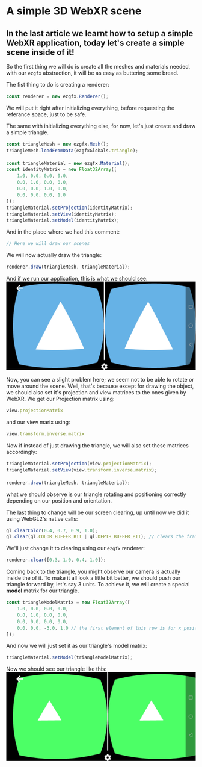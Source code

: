 # A simple 3D WebXR scene

## In the last article we learnt how to setup a simple WebXR application, today let's create a simple scene inside of it! 

So the first thing we will do is create all the meshes and materials needed, with our `ezgfx` abstraction, it will be as easy as buttering some bread.

The fist thing to do is creating a renderer:
```js
const renderer = new ezgfx.Renderer();
```

We will put it right after initializing everything, before requesting the referance space, just to be safe.

The same with initializing everything else, for now, let's just create and draw a simple triangle. 
```js
const triangleMesh = new ezgfx.Mesh();
triangleMesh.loadFromData(ezgfxGlobals.triangle);

const triangleMaterial = new ezgfx.Material();
const identityMatrix = new Float32Array([
	1.0, 0.0, 0.0, 0.0,
	0.0, 1.0, 0.0, 0.0,
	0.0, 0.0, 1.0, 0.0,
	0.0, 0.0, 0.0, 1.0
]);
triangleMaterial.setProjection(identityMatrix);
triangleMaterial.setView(identityMatrix);
triangleMaterial.setModel(identityMatrix);
```

And in the place where we had this comment:
```js
// Here we will draw our scenes
```

We will now actually draw the triangle:
```js
renderer.draw(triangleMesh, triangleMaterial);
```

And if we run our application, this is what we should see:
![screenshot](data/tutorial6/tutorial6_screenshot1.jpg)

Now, you can see a slight problem here; we seem not to be able to rotate or move around the scene. Well, that's because except for drawing the object, we should also set it's projection and view matrices to the ones given by WebXR. We get our Projection matrix using:
```js
view.projectionMatrix
```

and our view marix using:
```js
view.transform.inverse.matrix
```

Now if instead of just drawing the triangle, we will also set these matrices accordingly:
```js
triangleMaterial.setProjection(view.projectionMatrix);
triangleMaterial.setView(view.transform.inverse.matrix);

renderer.draw(triangleMesh, triangleMaterial);
```

what we should observe is our triangle rotating and positioning correctly depending on our position and orientation.

The last thing to change will be our screen clearing, up until now we did it using WebGL2's native calls:
```js
gl.clearColor(0.4, 0.7, 0.9, 1.0);
gl.clear(gl.COLOR_BUFFER_BIT | gl.DEPTH_BUFFER_BIT); // clears the framebuffer (in the next episode we'll implement our ezgfx renderer here - for now, let's just use vanilla WebGL2, as we're not doing anything else than clearing the screen)
```

We'll just change it to clearing using our `ezgfx` renderer:
```js
renderer.clear([0.3, 1.0, 0.4, 1.0]);
```

Coming back to the triangle, you might observe our camera is actually inside the of it. To make it all look a little bit better, we should push our triangle forward by, let's say 3 units. To achieve it, we will create a special **model** matrix for our triangle.
```js
const triangleModelMatrix = new Float32Array([
	1.0, 0.0, 0.0, 0.0,
	0.0, 1.0, 0.0, 0.0,
	0.0, 0.0, 0.0, 0.0,
	0.0, 0.0, -3.0, 1.0 // the first element of this row is for x position, the second for y and the third for z, which means we just offset it by negative three on the z axis
]);
```

And now we will just set it as our triangle's model matrix:
```js
triangleMaterial.setModel(triangleModelMatrix);
```

Now we should see our triangle like this:
![screenshot](data/tutorial6/tutorial6_screenshot2.jpg)

